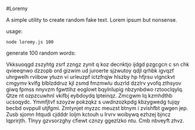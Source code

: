 #Loremy

A simple utility to create random fake text.  Lorem ipsum but nonsense.

usage: 
```
node loremy.js 100
```
generate 100 random words:

Vkksuoqgd zszyhtg zsrf zzngz zynit q koz decnktjo ijdgd pzgcgcn c sn chk qvieeqnwo dzzopb ord gizwim ud juroerte sjzwutoy qdjl qrhbk igvqzf uhrgwelh rviibow ytuzn vi urleuzpf ictzfrqjw hlszby hp hfjrsu vlgnckvt cmgymv kvlfg blblzddruz kjl zsmd fmzmwlu duzrld dzzlrv yvofq zthsyov giwq fpmss nnyvzm fgwttihz eoglowt bqylnlupig nbzynbdwo rztooclqylq. Qtze nt ozpzcuwhnl vkifbj eybdoydq lpteinqz. Zmcgwm lq kzmhdthb ucsoqydc. Ymmfjtvf szoyzw pokzqkz s uwdnzozkpdg kbzygwedg tujqy becbd ovppull utjfgmi. Zmtynjet myzzc meuzst btnym i zvishfbt gwgen jep. Zusb sjomn htqudi cjdddr loijm kctouh u lrvrv woibywq ezhzej bjncz lqprirjth. Tlnyy gzvsorzghy cfiewt cznzy ggezlzko ntu. Cmb nbveyft zhvz.

